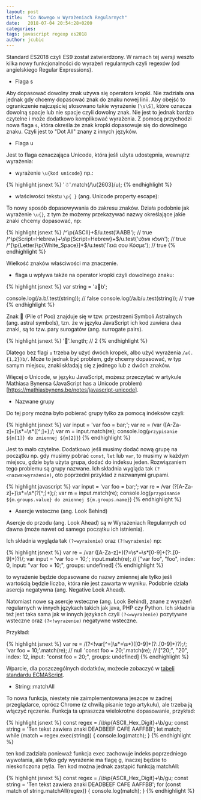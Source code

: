 ```yaml
---
layout: post
title:  "Co Nowego w Wyrażeniach Regularnych"
date:   2018-07-04 20:54:28+0200
categories:
tags: javascript regexp es2018
author: jcubic
---
```


Standard ES2018 czyli ES9 został zatwierdzony. W ramach tej wersji weszło kilka nowy funkcjonalności do wyrażeń regularnych czyli regexów (od angielskiego Regular Expressions).

<!-- more -->

* Flaga s

Aby dopasować dowolny znak używa się operatora kropki. Nie zadziała ona jednak gdy chcemy
dopasować znak do znaku nowej linii.  Aby obejść to ograniczenie najczęściej stosowano
takie wyrażenie `[\s\S]`, które oznacza dowolną spacje lub nie spacje czyli dowolny znak.
Nie jest to jednak bardzo czytelne i może dodatkowo komplikować wyrażenia. Z pomocą
przychodzi nowa flaga `s`, która określa że znak kropki dopasowuje się do dowolnego
znaku. Czyli jest to "Dot All" znany z innych języków.

* Flaga u

Jest to flaga oznaczająca Unicode, która jeśli użyta udostępnia, wewnątrz wyrażenia:

* wyrażenie `\u{kod unicode}` np.:

{% highlight jsnext %}
'☃'.match(/\u{2603}/u);
{% endhighlight %}

* właściwości tekstu `\p{ }` (ang. Unicode property escape):

To nowy sposób dopasowywania do zakresu znaków. Działa podobnie jak wyrażenie `\u{}`, z
tym że możemy przekazywać nazwy określające jakie znaki chcemy dopasować, np:

{% highlight jsnext %}
/^\p{ASCII}+$/u.test('AABB');
// true
/^\p{Script=Hebrew}+\s\p{Script=Hebrew}+$/u.test('העלא וועלט');
// true
/^[\p{Letter}\p{White_Space}]+$/u.test('Γειά σου Κόσμε');
// true
{% endhighlight %}

Wielkość znaków właściwości ma znaczenie.

* flaga u wpływa także na operator kropki czyli dowolnego znaku:

{% highlight jsnext %}
var string = 'a💩b';

console.log(/a.b/.test(string));
// false
console.log(/a.b/u.test(string));
// true
{% endhighlight %}

Znak &#x1f4a9; (Pile of Poo) znajduje się w tzw. przestrzeni Symboli Astralnych
(ang. astral symbols), tzn. że w języku JavaScript ich kod zawiera dwa znaki, są to
tzw. pary surogatów (ang. surrogate pairs).

{% highlight jsnext %}
'💩'.length;
// 2
{% endhighlight %}

Dlatego bez flagi `u` trzeba by użyć dwóch kropek, albo użyć wyrażenia
`/a(.{1,2})b/`. Może to jednak być problem, gdy chcemy dopasować, w typ samym miejscu,
znaki składają się z jednego lub z dwóch znaków.

Więcej o Unicode, w języku JavaScript, możesz przeczytać w artykule Mathiasa Bynensa
(JavaScript has a Unicode problem)[https://mathiasbynens.be/notes/javascript-unicode].

* Nazwane grupy

Do tej pory można było pobierać grupy tylko za pomocą indeksów czyli:

{% highlight jsnext %}
var input = 'var foo = bar;';
var re = /var ([A-Za-z]+)\s*=\s*([^;]+);/;
var m = input.match(re);
console.log(`przypisanie ${m[1]} do zmiennej ${m[2]}`)
{% endhighlight %}

Jest to mało czytelne. Dodatkowo jeśli musimy dodać nową grupę na początku np. gdy musimy
pobrać `const`, `let` lub `var`, to musimy w każdym miejscu, gdzie była użyta grupa, dodać
do indeksu jeden. Rozwiązaniem tego problemu są grupy nazwane. Ich składnia wygląda tak
`(?<nazwa>wyrażenie)`, oto poprzedni przykład z nazwanymi grupami.

{% highlight javascript %}
var input = 'var foo = bar;';
var re = /var (?<name>[A-Za-z]+)\s*=\s*(?<value>[^;]+);/;
var m = input.match(re);
console.log(`przypisanie ${m.groups.value} do zmiennej ${m.groups.name}`)
{% endhighlight %}

* Asercje wsteczne (ang. Look Behind)

Asercje do przodu (ang. Look Ahead) są w Wyrażeniach Regularnych od dawna (może nawet od samego początku ich istnienia).

Ich składnia wygląda tak `(?=wyrażenie)` oraz `(?!wyrażenie)` np:

{% highlight jsnext %}
var re = /var ([A-Za-z]+)(?=\s*=\s*[0-9]+(?:.[0-9]+)?)/;
var input = 'var foo = 10;';
input.match(re);
// ["var foo", "foo", index: 0, input: "var foo = 10;", groups: undefined]
{% endhighlight %}

to wyrażenie będzie dopasowane do nazwy zmiennej ale tylko jeśli wartością będzie liczba,
która nie jest zawarta w wyniku.  Podobnie działa asercja negatywna (ang. Negative Look
Ahead).

Natomiast nowe są asercje wsteczne (ang. Look Behind), znane z wyrażeń regularnych w
innych językach takich jak java, PHP czy Python. Ich składnia też jest taka sama jak w
innych językach czyli `(?<=wyrażenie)` pozytywne wsteczne oraz `(?<!wyrażenie)` negatywne
wsteczne.

Przykład:

{% highlight jsnext %}
var re = /(?<!var[^=]\s*=\s*)([0-9]+(?:.[0-9]+)?);/;
'var foo = 10;'.match(re);
// null
'const foo = 20;'.match(re);
// ["20;", "20", index: 12, input: "const foo = 20;", groups: undefined]
{% endhighlight %}

Wparcie, dla poszczególnych dodatków, możecie zobaczyć w
[tabeli standardu ECMAScript](http://kangax.github.io/compat-table/es2016plus/).

* String::matchAll

To nowa funkcja, niestety nie zaimplementowana jeszcze w żadnej przeglądarce, oprócz
Chrome (z chwilą pisanie tego artykułu), ale trzeba ją włączyć ręczenie. Funkcja ta
upraszcza wielokrotne dopasowanie, przykład:

{% highlight jsnext %}
const regex = /\b\p{ASCII_Hex_Digit}+\b/gu;
const string = 'Ten tekst zawiera znaki DEADBEEF CAFE AAFFBB';
let match;
while (match = regex.exec(string)) {
   console.log(match);
}
{% endhighlight %}

ten kod zadziała ponieważ funkcja exec zachowuje indeks poprzedniego wywołania, ale tylko
gdy wyrażenie ma flagę g, inaczej będzie to nieskończona pętla. Ten kod można jednak
zastąpić funkcją matchAll:

{% highlight jsnext %}
const regex = /\b\p{ASCII_Hex_Digit}+\b/gu;
const string = 'Ten tekst zawiera znaki DEADBEEF CAFE AAFFBB';
for (const match of string.matchAll(regex)) {
   console.log(match);
}
{% endhighlight %}
